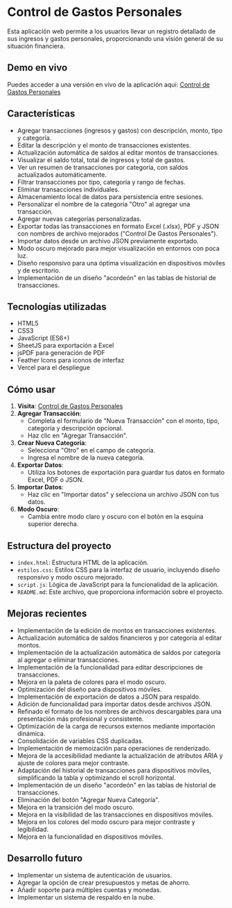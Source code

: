 # Control de Gastos Personales

Esta aplicación web permite a los usuarios llevar un registro detallado de sus ingresos y gastos personales, proporcionando una visión general de su situación financiera.

## Demo en vivo

Puedes acceder a una versión en vivo de la aplicación aquí: [Control de Gastos Personales](https://control-de-gastos-personales.vercel.app/)

## Características

- Agregar transacciones (ingresos y gastos) con descripción, monto, tipo y categoría.
- Editar la descripción y el monto de transacciones existentes.
- Actualización automática de saldos al editar montos de transacciones.
- Visualizar el saldo total, total de ingresos y total de gastos.
- Ver un resumen de transacciones por categoría, con saldos actualizados automáticamente.
- Filtrar transacciones por tipo, categoría y rango de fechas.
- Eliminar transacciones individuales.
- Almacenamiento local de datos para persistencia entre sesiones.
- Personalizar el nombre de la categoría "Otro" al agregar una transacción.
- Agregar nuevas categorías personalizadas.
- Exportar todas las transacciones en formato Excel (.xlsx), PDF y JSON con nombres de archivo mejorados ("Control De Gastos Personales").
- Importar datos desde un archivo JSON previamente exportado.
- Modo oscuro mejorado para mejor visualización en entornos con poca luz.
- Diseño responsivo para una óptima visualización en dispositivos móviles y de escritorio.
- Implementación de un diseño "acordeón" en las tablas de historial de transacciones.

## Tecnologías utilizadas

- HTML5
- CSS3
- JavaScript (ES6+)
- SheetJS para exportación a Excel
- jsPDF para generación de PDF
- Feather Icons para iconos de interfaz
- Vercel para el despliegue

## Cómo usar

1. **Visita**: [Control de Gastos Personales](https://control-de-gastos-personales.vercel.app/)
2. **Agregar Transacción**:
    - Completa el formulario de "Nueva Transacción" con el monto, tipo, categoría y descripción opcional.
    - Haz clic en "Agregar Transacción".
3. **Crear Nueva Categoría**:
    - Selecciona "Otro" en el campo de categoría.
    - Ingresa el nombre de la nueva categoría.
4. **Exportar Datos**:
    - Utiliza los botones de exportación para guardar tus datos en formato Excel, PDF o JSON.
5. **Importar Datos**:
    - Haz clic en "Importar datos" y selecciona un archivo JSON con tus datos.
6. **Modo Oscuro**:
    - Cambia entre modo claro y oscuro con el botón en la esquina superior derecha.

## Estructura del proyecto

- `index.html`: Estructura HTML de la aplicación.
- `estilos.css`: Estilos CSS para la interfaz de usuario, incluyendo diseño responsivo y modo oscuro mejorado.
- `script.js`: Lógica de JavaScript para la funcionalidad de la aplicación.
- `README.md`: Este archivo, que proporciona información sobre el proyecto.

## Mejoras recientes

- Implementación de la edición de montos en transacciones existentes.
- Actualización automática de saldos financieros y por categoría al editar montos.
- Implementación de la actualización automática de saldos por categoría al agregar o eliminar transacciones.
- Implementación de la funcionalidad para editar descripciones de transacciones.
- Mejora en la paleta de colores para el modo oscuro.
- Optimización del diseño para dispositivos móviles.
- Implementación de exportación de datos a JSON para respaldo.
- Adición de funcionalidad para importar datos desde archivos JSON.
- Refinado el formato de los nombres de archivos descargables para una presentación más profesional y consistente.
- Optimización de la carga de recursos externos mediante importación dinámica.
- Consolidación de variables CSS duplicadas.
- Implementación de memoización para operaciones de renderizado.
- Mejora de la accesibilidad mediante la actualización de atributos ARIA y ajuste de colores para mejor contraste.
- Adaptación del historial de transacciones para dispositivos móviles, simplificando la tabla y optimizando el scroll horizontal.
- Implementación de un diseño "acordeón" en las tablas de historial de transacciones.
- Eliminación del botón "Agregar Nueva Categoría".
- Mejora en la transición del modo oscuro.
- Mejora en la visibilidad de las transacciones en dispositivos móviles.
- Mejora en los colores del modo oscuro para mejor contraste y legibilidad.
- Mejora en la funcionalidad en dispositivos móviles.

## Desarrollo futuro

- Implementar un sistema de autenticación de usuarios.
- Agregar la opción de crear presupuestos y metas de ahorro.
- Añadir soporte para múltiples cuentas y monedas.
- Implementar un sistema de respaldo en la nube.
